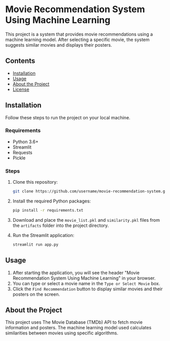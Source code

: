 # Movie Recommendation System Using Machine Learning

This project is a system that provides movie recommendations using a machine learning model. After selecting a specific movie, the system suggests similar movies and displays their posters.

## Contents
- [Installation](#installation)
- [Usage](#usage)
- [About the Project](#about-the-project)
- [License](#license)

## Installation

Follow these steps to run the project on your local machine.

### Requirements
- Python 3.6+
- Streamlit
- Requests
- Pickle

### Steps
1. Clone this repository:
    ```bash
    git clone https://github.com/username/movie-recommendation-system.git
    ```
2. Install the required Python packages:
    ```bash
    pip install -r requirements.txt
    ```
3. Download and place the `movie_list.pkl` and `similarity.pkl` files from the `artifacts` folder into the project directory.

4. Run the Streamlit application:
    ```bash
    streamlit run app.py
    ```

## Usage

1. After starting the application, you will see the header "Movie Recommendation System Using Machine Learning" in your browser.
2. You can type or select a movie name in the `Type or Select Movie` box.
3. Click the `Find Recommendation` button to display similar movies and their posters on the screen.

## About the Project

This project uses The Movie Database (TMDb) API to fetch movie information and posters. The machine learning model used calculates similarities between movies using specific algorithms.

